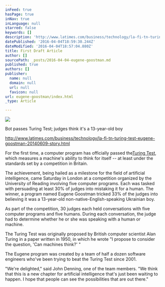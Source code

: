 ```yaml
---
inFeed: true
hasPage: true
inNav: true
inLanguage: null
starred: false
keywords: []
description: 'http://www.latimes.com/business/technology/la-fi-tn-turing-test-eugene-goostman-20140609-story.html'
datePublished: '2016-04-04T18:59:30.244Z'
dateModified: '2016-04-04T18:57:04.880Z'
title: First Draft Article
author: []
sourcePath: _posts/2016-04-04-eugene-goostman.md
published: true
authors: []
publisher:
  name: null
  domain: null
  url: null
  favicon: null
url: eugene-goostman/index.html
_type: Article

---
```

![](https://the-grid-user-content.s3-us-west-2.amazonaws.com/311ef975-5ebf-4120-b44c-105c74190dc7.jpg)

Bot passes Turing Test; judges think it's a 13-year-old boy

http://www.latimes.com/business/technology/la-fi-tn-turing-test-eugene-goostman-20140609-story.html

For the first time, a computer program has officially passed the[Turing Test][0], which measures a machine's ability to think for itself -- at least under the standards set by a competition in Britain.

The achievement, being hailed as a milestone for the field of artificial intelligence, came Saturday in London at a competition organized by the University of Reading involving five computer programs. Each was tasked with persuading at least 30% of judges into mistaking it for a human. The winner, a program named Eugene Goostman tricked 33% of the judges into believing it was a 13-year-old non-native-English-speaking Ukrainian boy.

As part of the competition, 30 judges each held conversations with five computer programs and five humans. During each conversation, the judge had to determine whether he or she was speaking with a human or machine. 

The Turing Test was originally proposed by British computer scientist Alan Turing in a paper written in 1950, in which he wrote "I propose to consider the question, 'Can machines think?' "

The Eugene program was created by a team of half a dozen software engineers who've been trying to beat the Turing Test since 2001\. 

"We're delighted," said John Denning, one of the team members. "We think that this is a new chapter for artificial intelligence that's just been waiting to happen. I hope that people can see the possibilities that are out there."

[0]: http://www.latimes.com/topic/science/technology-industry/alan-turing-PEHST00000279-topic.html "Alan Turing"